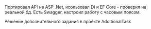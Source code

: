 Портировал API на ASP .Net, исользовал DI и EF Core - проверил на реальной бд.
Есть Swagger, настроил работу с часовым поясом.

Решение дополнительного задания в проекте AdditionalTask
